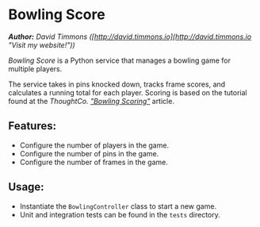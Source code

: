 Bowling Score
=============
_**Author:** David Timmons ([http://david.timmons.io](http://david.timmons.io "Visit my website!"))_

_Bowling Score_ is a Python service that manages a bowling game for multiple players.

The service takes in pins knocked down, tracks frame scores, and calculates a running total
for each player. Scoring is based on the tutorial found at the _ThoughtCo. ["Bowling Scoring"](http://bowling.about.com/od/rulesofthegame/a/bowlingscoring.htm)_ article.

## Features:

+ Configure the number of players in the game.
+ Configure the number of pins in the game.
+ Configure the number of frames in the game.

## Usage:

+ Instantiate the `BowlingController` class to start a new game.
+ Unit and integration tests can be found in the `tests` directory.
